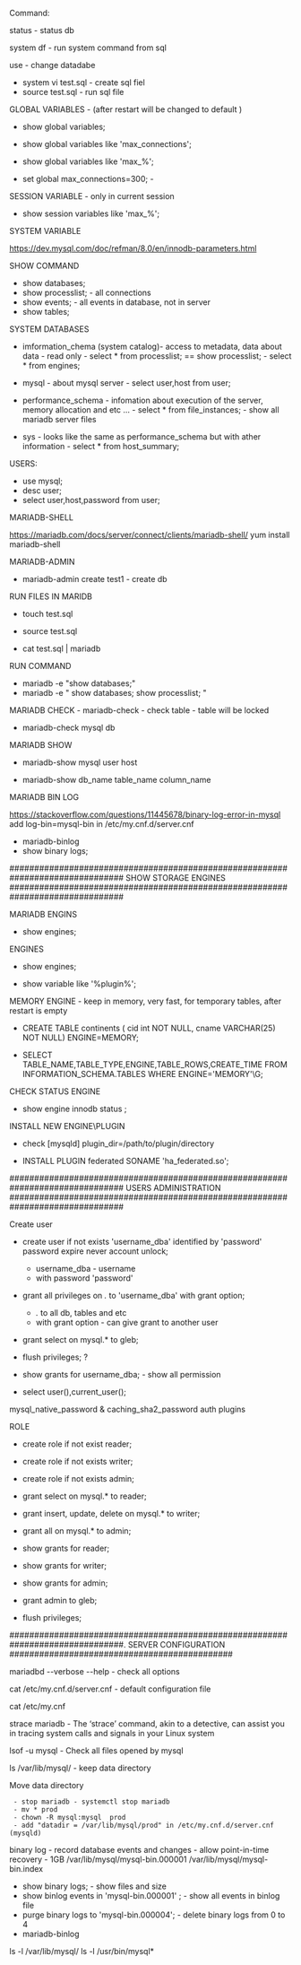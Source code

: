 




Command:


status  - status db


system df - run system command from sql

use - change datadabe


- system vi test.sql - create sql fiel
- source test.sql 	 - run sql file










GLOBAL VARIABLES - (after restart will be changed to default )

- show global variables;
- show global variables like 'max_connections';
- show global variables like 'max_%';


- set global max_connections=300; -










SESSION VARIABLE  - only in current session



-  show session variables like 'max_%';











SYSTEM VARIABLE

https://dev.mysql.com/doc/refman/8.0/en/innodb-parameters.html












SHOW COMMAND

- show databases;
- show processlist; - all connections
- show events; 	- all events in database, not in server
- show tables;












SYSTEM DATABASES



- imformation_chema (system catalog)-  access to metadata, data about data  - read only
		- select * from processlist; == show processlist;
		- select * from engines;


- mysql -  about mysql server
 		- select user,host from user;

- performance_schema - infomation about execution of the server, memory allocation and etc ...
		- select * from file_instances; - show all mariadb server files

- sys - looks like the same as performance_schema but with ather information
		- select * from host_summary;













USERS:

- use mysql;
- desc user;
- select user,host,password from user;











MARIADB-SHELL

https://mariadb.com/docs/server/connect/clients/mariadb-shell/
yum install mariadb-shell









MARIADB-ADMIN



- mariadb-admin create test1 - create db





RUN FILES IN MARIDB



- touch test.sql


- source test.sql
- cat test.sql | mariadb






RUN COMMAND

- mariadb -e "show databases;"
- mariadb -e " show databases; show processlist; "






MARIADB CHECK  - mariadb-check - check table - table will be locked



- mariadb-check mysql db







MARIADB SHOW

- mariadb-show mysql user host

- mariadb-show db_name table_name column_name





MARIADB BIN LOG

https://stackoverflow.com/questions/11445678/binary-log-error-in-mysql
add log-bin=mysql-bin in  /etc/my.cnf.d/server.cnf


- mariadb-binlog
- show binary logs;








############################################################################### SHOW STORAGE ENGINES ###############################################################################


MARIADB ENGINS
- show engines;





ENGINES

- show engines;

- show variable like '%plugin%';





MEMORY ENGINE  - keep in memory, very fast, for temporary tables, after restart is empty

- CREATE TABLE continents ( cid int NOT NULL, cname VARCHAR(25) NOT NULL) ENGINE=MEMORY;


- SELECT TABLE_NAME,TABLE_TYPE,ENGINE,TABLE_ROWS,CREATE_TIME FROM INFORMATION_SCHEMA.TABLES WHERE ENGINE='MEMORY'\G;






CHECK STATUS ENGINE

- show engine innodb status ;




INSTALL NEW ENGINE\PLUGIN

- check
	[mysqld]
	plugin_dir=/path/to/plugin/directory

-  INSTALL PLUGIN federated  SONAME 'ha_federated.so';





############################################################################### USERS ADMINISTRATION ###############################################################################





Create user


- create user if not exists 'username_dba' identified by 'password' password expire never account unlock;

	- username_dba - username
	- with password 'password'


- grant all privileges on *.* to 'username_dba'  with grant option;

	- *.* to all db, tables and etc
	- with grant option - can give grant to another user


- grant select on mysql.* to gleb;



- flush privileges; ?



- show grants for username_dba; - show all permission



- select user(),current_user();








mysql_native_password & caching_sha2_password auth plugins














ROLE


- create role if not exist reader;
- create role if not exists writer;
- create role if not exists admin;


- grant select on mysql.* to reader;
- grant insert, update, delete on mysql.* to writer;
- grant all  on mysql.* to admin;



- show grants for reader;
- show grants for writer;
- show grants for admin;



-  grant admin to gleb;



- flush privileges;






###############################################################################. SERVER CONFIGURATION #############################################


mariadbd --verbose --help - check all options


cat /etc/my.cnf.d/server.cnf - default configuration file 

cat /etc/my.cnf



strace mariadb -  The ‘strace’ command, akin to a detective, can assist you in tracing system calls and signals in your Linux system

lsof -u mysql - Check all files opened by mysql 








ls  /var/lib/mysql/    - keep data directory 


Move  data directory 

	 - stop mariadb - systemctl stop mariadb
     - mv * prod
     - chown -R mysql:mysql  prod
	 - add "datadir = /var/lib/mysql/prod" in /etc/my.cnf.d/server.cnf (mysqld) 




binary log - record database events and changes  - allow point-in-time recovery - 1GB
/var/lib/mysql/mysql-bin.000001
/var/lib/mysql/mysql-bin.index


- show binary logs; - show files and size 
- show binlog events in 'mysql-bin.000001' ; - show all events in binlog file 
- purge binary logs to 'mysql-bin.000004'; - delete binary logs from 0 to 4 
- mariadb-binlog 










ls -l /var/lib/mysql/
ls -l /usr/bin/mysql*




























































































































































































































































































































































































